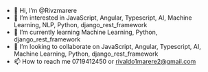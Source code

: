 - 👋 Hi, I’m @Rivzmarere
- 👀 I’m interested in JavaScript, Angular, Typescript, AI, Machine Learning, NLP, Python, django_rest_framework
- 🌱 I’m currently learning Machine Learning, Python, django_rest_framework
- 💞️ I’m looking to collaborate on JavaScript, Angular, Typescript, AI, Machine Learning, Python, django_rest_framework
- 📫 How to reach me 0719412450 or rivaldo1marere2@gmail.com

<!---
Rivzmarere/Rivzmarere is a ✨ special ✨ repository because its `README.md` (this file) appears on your GitHub profile.
You can click the Preview link to take a look at your changes.
--->
